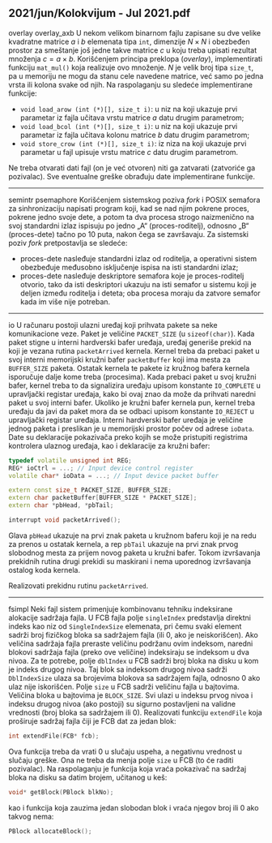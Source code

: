 2021/jun/Kolokvijum - Jul 2021.pdf
--------------------------------------------------------------------------------
overlay overlay_axb
U nekom velikom binarnom fajlu zapisane su dve velike kvadratne matrice $a$ i $b$ elemenata tipa `int`, dimenzije $N \times N$ i obezbeđen prostor za smeštanje još jedne takve matrice $c$ u koju treba upisati rezultat množenja $c = a \times b$. Korišćenjem principa preklopa (*overlay*), implementirati funkciju `mat_mul()` koja realizuje ovo množenje. $N$ je velik broj tipa `size_t`, pa u memoriju ne mogu da stanu cele navedene matrice, već samo po jedna vrsta ili kolona svake od njih. Na raspolaganju su sledeće implementirane funkcije:

- `void load_arow (int (*)[], size_t i)`: u niz na koji ukazuje prvi parametar iz fajla učitava vrstu matrice $a$ datu drugim parametrom;
- `void load_bcol (int (*)[], size_t i)`: u niz na koji ukazuje prvi parametar iz fajla učitava kolonu matrice $b$ datu drugim parametrom;
- `void store_crow (int (*)[], size_t i)`: iz niza na koji ukazuje prvi parametar u fajl upisuje vrstu matrice $c$ datu drugim parametrom.

Ne treba otvarati dati fajl (on je već otvoren) niti ga zatvarati (zatvoriće ga pozivalac). Sve eventualne greške obrađuju date implementirane funkcije.

--------------------------------------------------------------------------------
semintr psemaphore
Korišćenjem sistemskog poziva *fork* i POSIX semafora za sinhronizaciju napisati program koji, kad se nad njim pokrene proces, pokrene jedno svoje dete, a potom ta dva procesa strogo naizmenično na svoj standardni izlaz ispisuju po jedno „A“ (proces-roditelj), odnosno „B“ (proces-dete) tačno po 10 puta, nakon čega se završavaju. Za sistemski poziv *fork* pretpostavlja se sledeće:

- proces-dete nasleđuje standardni izlaz od roditelja, a operativni sistem obezbeđuje međusobno isključenje ispisa na isti standardni izlaz;
- proces-dete nasleđuje deskriptore semafora koje je proces-roditelj otvorio, tako da isti deskriptori ukazuju na isti semafor u sistemu koji je deljen između roditelja i deteta; oba procesa moraju da zatvore semafor kada im više nije potreban.

--------------------------------------------------------------------------------
io
U računaru postoji ulazni uređaj koji prihvata pakete sa neke komunikacione veze. Paket je veličine `PACKET_SIZE` (u `sizeof(char)`). Kada paket stigne u interni hardverski bafer uređaja, uređaj generiše prekid na koji je vezana rutina `packetArrived` kernela. Kernel treba da prebaci paket u svoj interni memorijski kružni bafer `packetBuffer` koji ima mesta za `BUFFER_SIZE` paketa. Ostatak kernela te pakete iz kružnog bafera kernela isporučuje dalje kome treba (procesima). Kada prebaci paket u svoj kružni bafer, kernel treba to da signalizira uređaju upisom konstante `IO_COMPLETE` u upravljački registar uređaja, kako bi ovaj znao da može da prihvati naredni paket u svoj interni bafer. Ukoliko je kružni bafer kernela pun, kernel treba uređaju da javi da paket mora da se odbaci upisom konstante `IO_REJECT` u upravljački registar uređaja. Interni hardverski bafer uređaja je veličine jednog paketa i preslikan je u memorijski prostor počev od adrese `ioData`. Date su deklaracije pokazivača preko kojih se može pristupiti registrima kontrolera ulaznog uređaja, kao i deklaracije za kružni bafer:
```cpp
typedef volatile unsigned int REG;
REG* ioCtrl = ...; // Input device control register
volatile char* ioData = ...; // Input device packet buffer

extern const size_t PACKET_SIZE, BUFFER_SIZE;
extern char packetBuffer[BUFFER_SIZE * PACKET_SIZE];
extern char *pbHead, *pbTail;

interrupt void packetArrived();
```
Glava `pbHead` ukazuje na prvi znak paketa u kružnom baferu koji je na redu za prenos u ostatak kernela, a rep `pbTail` ukazuje na prvi znak prvog slobodnog mesta za prijem novog paketa u kružni bafer. Tokom izvršavanja prekidnih rutina drugi prekidi su maskirani i nema uporednog izvršavanja ostalog koda kernela.

Realizovati prekidnu rutinu `packetArrived`.

--------------------------------------------------------------------------------
fsimpl
Neki fajl sistem primenjuje kombinovanu tehniku indeksirane alokacije sadržaja fajla. U FCB fajla polje `singleIndex` predstavlja direktni indeks kao niz od `SingleIndexSize` elemenata, pri čemu svaki element sadrži broj fizičkog bloka sa sadržajem fajla (ili 0, ako je neiskorišćen). Ako veličina sadržaja fajla preraste veličinu podržanu ovim indeksom, naredni blokovi sadržaja fajla (preko ove veličine) indeksiraju se indeksom u dva nivoa. Za te potrebe, polje `dblIndex` u FCB sadrži broj bloka na disku u kom je indeks drugog nivoa. Taj blok sa indeksom drugog nivoa sadrži `DblIndexSize` ulaza sa brojevima blokova sa sadržajem fajla, odnosno 0 ako ulaz nije iskorišćen. Polje `size` u FCB sadrži veličinu fajla u bajtovima. Veličina bloka u bajtovima je `BLOCK_SIZE`. Svi ulazi u indeksu prvog nivoa i indeksu drugog nivoa (ako postoji) su sigurno postavljeni na validne vrednosti (broj bloka sa sadržajem ili 0). 
Realizovati funkciju `extendFile` koja proširuje sadržaj fajla čiji je FCB dat za jedan blok:
```cpp
int extendFile(FCB* fcb);
```
Ova funkcija treba da vrati 0 u slučaju uspeha, a negativnu vrednost u slučaju greške. Ona ne treba da menja polje `size` u FCB (to će raditi pozivalac). Na raspolaganju je funkcija koja vraća pokazivač na sadržaj bloka na disku sa datim brojem, učitanog u keš:
```cpp
void* getBlock(PBlock blkNo);
```
kao i funkcija koja zauzima jedan slobodan blok i vraća njegov broj ili 0 ako takvog nema:
```cpp
PBlock allocateBlock();
```
